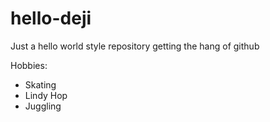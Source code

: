 # hello-deji
Just a hello world style repository getting the hang of github

Hobbies:
 - Skating
 - Lindy Hop
 - Juggling
